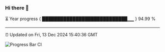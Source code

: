 ### Hi there 👋

⏳ Year progress { ████████████████████████████▁▁ } 94.99 %

---

⏰ Updated on Fri, 13 Dec 2024 15:40:36 GMT

![Progress Bar CI](https://github.com/IshwaranRudhara/GIT-ACTION/workflows/Progress%20Bar%20CI/badge.svg)
